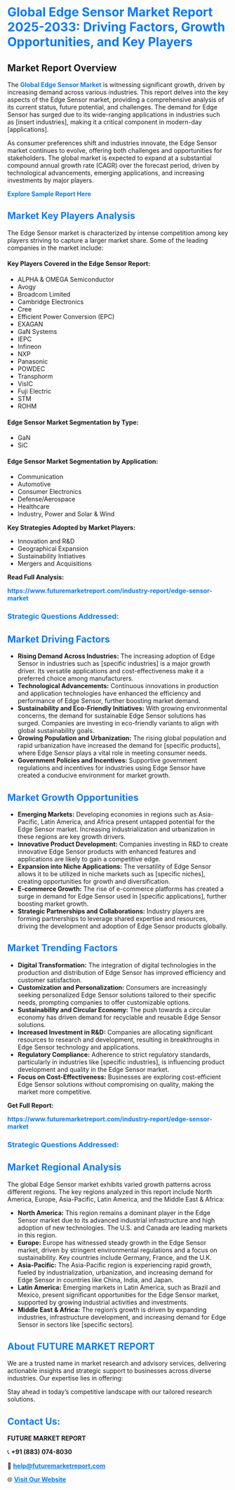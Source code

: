 <h1 style="color: #007BFF;">Global Edge Sensor Market Report 2025-2033: Driving Factors, Growth Opportunities, and Key Players</h1>

<section id="overview">
<h2>Market Report Overview</h2>
<p>The <a href="https://www.futuremarketreport.com/industry-report/edge-sensor-market" style="color: #007BFF; text-decoration: none;"><strong>Global Edge Sensor Market</strong></a> is witnessing significant growth, driven by increasing demand across various industries. This report delves into the key aspects of the Edge Sensor market, providing a comprehensive analysis of its current status, future potential, and challenges. The demand for Edge Sensor has surged due to its wide-ranging applications in industries such as [insert industries], making it a critical component in modern-day [applications].</p>
<p>As consumer preferences shift and industries innovate, the Edge Sensor market continues to evolve, offering both challenges and opportunities for stakeholders. The global market is expected to expand at a substantial compound annual growth rate (CAGR) over the forecast period, driven by technological advancements, emerging applications, and increasing investments by major players.</p>
</section>

<section id="overview">
<p><a href="https://www.futuremarketreport.com/request-sample/reportId=37741" style="color: #007BFF; text-decoration: none;"><strong>Explore Sample Report Here</strong></a></p>
</section>

<section id="key-players">
<h2 style="color: #007BFF;">Market Key Players Analysis</h2>
<p>The Edge Sensor market is characterized by intense competition among key players striving to capture a larger market share. Some of the leading companies in the market include:</p>
<h4>Key Players Covered in the Edge Sensor Report:</h4>
<ul><li>ALPHA &amp; OMEGA Semiconductor</li><li>Avogy</li><li>Broadcom Limited</li><li>Cambridge Electronics</li><li>Cree</li><li>Efficient Power Conversion (EPC)</li><li>EXAGAN</li><li>GaN Systems</li><li>IEPC</li><li>Infineon</li><li>NXP</li><li>Panasonic</li><li>POWDEC</li><li>Transphorm</li><li>VisIC</li><li>Fuji Electric</li><li>STM</li><li>ROHM</li></ul>
<h4>Edge Sensor Market Segmentation by Type:</h4>
<ul><li>GaN</li><li>SiC</li></ul>

<h4>Edge Sensor Market Segmentation by Application:</h4>
<ul><li>Communication</li><li>Automotive</li><li>Consumer Electronics</li><li>Defense/Aerospace</li><li>Healthcare</li><li>Industry, Power and Solar &amp; Wind</li></ul>
<p><strong>Key Strategies Adopted by Market Players:</strong></p>
<ul>
<li>Innovation and R&D</li>
<li>Geographical Expansion</li>
<li>Sustainability Initiatives</li>
<li>Mergers and Acquisitions</li>
</ul>
</section>

<section>
<p><strong>Read Full Analysis: </strong></p><a href="https://www.futuremarketreport.com/industry-report/edge-sensor-market" style="color: #007BFF; text-decoration: none;"><strong>https://www.futuremarketreport.com/industry-report/edge-sensor-market</strong></a>
<h3 style="color: #007BFF;">Strategic Questions Addressed:</h3>
</section>

<section id="driving-factors">
<h2 style="color: #007BFF;">Market Driving Factors</h2>
<ul>
<li><strong>Rising Demand Across Industries:</strong> The increasing adoption of Edge Sensor in industries such as [specific industries] is a major growth driver. Its versatile applications and cost-effectiveness make it a preferred choice among manufacturers.</li>
<li><strong>Technological Advancements:</strong> Continuous innovations in production and application technologies have enhanced the efficiency and performance of Edge Sensor, further boosting market demand.</li>
<li><strong>Sustainability and Eco-Friendly Initiatives:</strong> With growing environmental concerns, the demand for sustainable Edge Sensor solutions has surged. Companies are investing in eco-friendly variants to align with global sustainability goals.</li>
<li><strong>Growing Population and Urbanization:</strong> The rising global population and rapid urbanization have increased the demand for [specific products], where Edge Sensor plays a vital role in meeting consumer needs.</li>
<li><strong>Government Policies and Incentives:</strong> Supportive government regulations and incentives for industries using Edge Sensor have created a conducive environment for market growth.</li>
</ul>
</section>

<section id="growth-opportunities">
<h2 style="color: #007BFF;">Market Growth Opportunities</h2>
<ul>
<li><strong>Emerging Markets:</strong> Developing economies in regions such as Asia-Pacific, Latin America, and Africa present untapped potential for the Edge Sensor market. Increasing industrialization and urbanization in these regions are key growth drivers.</li>
<li><strong>Innovative Product Development:</strong> Companies investing in R&D to create innovative Edge Sensor products with enhanced features and applications are likely to gain a competitive edge.</li>
<li><strong>Expansion into Niche Applications:</strong> The versatility of Edge Sensor allows it to be utilized in niche markets such as [specific niches], creating opportunities for growth and diversification.</li>
<li><strong>E-commerce Growth:</strong> The rise of e-commerce platforms has created a surge in demand for Edge Sensor used in [specific applications], further boosting market growth.</li>
<li><strong>Strategic Partnerships and Collaborations:</strong> Industry players are forming partnerships to leverage shared expertise and resources, driving the development and adoption of Edge Sensor products globally.</li>
</ul>
</section>

<section id="trending-factors">
<h2 style="color: #007BFF;">Market Trending Factors</h2>
<ul>
<li><strong>Digital Transformation:</strong> The integration of digital technologies in the production and distribution of Edge Sensor has improved efficiency and customer satisfaction.</li>
<li><strong>Customization and Personalization:</strong> Consumers are increasingly seeking personalized Edge Sensor solutions tailored to their specific needs, prompting companies to offer customizable options.</li>
<li><strong>Sustainability and Circular Economy:</strong> The push towards a circular economy has driven demand for recyclable and reusable Edge Sensor solutions.</li>
<li><strong>Increased Investment in R&D:</strong> Companies are allocating significant resources to research and development, resulting in breakthroughs in Edge Sensor technology and applications.</li>
<li><strong>Regulatory Compliance:</strong> Adherence to strict regulatory standards, particularly in industries like [specific industries], is influencing product development and quality in the Edge Sensor market.</li>
<li><strong>Focus on Cost-Effectiveness:</strong> Businesses are exploring cost-efficient Edge Sensor solutions without compromising on quality, making the market more competitive.</li>
</ul>
</section>

<section>
<p><strong>Get Full Report: </strong></p><a href="https://www.futuremarketreport.com/industry-report/edge-sensor-market" style="color: #007BFF; text-decoration: none;"><strong>https://www.futuremarketreport.com/industry-report/edge-sensor-market</strong></a>
<h3 style="color: #007BFF;">Strategic Questions Addressed:</h3>
</section>


<section id="regional-analysis">
<h2 style="color: #007BFF;">Market Regional Analysis</h2>
<p>The global Edge Sensor market exhibits varied growth patterns across different regions. The key regions analyzed in this report include North America, Europe, Asia-Pacific, Latin America, and the Middle East & Africa:</p>
<ul>
<li><strong>North America:</strong> This region remains a dominant player in the Edge Sensor market due to its advanced industrial infrastructure and high adoption of new technologies. The U.S. and Canada are leading markets in this region.</li>
<li><strong>Europe:</strong> Europe has witnessed steady growth in the Edge Sensor market, driven by stringent environmental regulations and a focus on sustainability. Key countries include Germany, France, and the U.K.</li>
<li><strong>Asia-Pacific:</strong> The Asia-Pacific region is experiencing rapid growth, fueled by industrialization, urbanization, and increasing demand for Edge Sensor in countries like China, India, and Japan.</li>
<li><strong>Latin America:</strong> Emerging markets in Latin America, such as Brazil and Mexico, present significant opportunities for the Edge Sensor market, supported by growing industrial activities and investments.</li>
<li><strong>Middle East & Africa:</strong> The region’s growth is driven by expanding industries, infrastructure development, and increasing demand for Edge Sensor in sectors like [specific sectors].</li>
</ul>
</section>

<footer>
<h2 style="color: #007BFF;">About FUTURE MARKET REPORT</h2>
<p>We are a trusted name in market research and advisory services, delivering actionable insights and strategic support to businesses across diverse industries. Our expertise lies in offering:</p>

<p>Stay ahead in today’s competitive landscape with our tailored research solutions.</p>

<h2 style="color: #007BFF;">Contact Us:</h2>
<p><strong>FUTURE MARKET REPORT</strong></p>
<p>📞 <strong>+91 (883) 074-8030</strong></p>
<p>📧 <strong><a href="mailto:help@futuremarketreport.com" style="color: #007BFF;">help@futuremarketreport.com</a></strong></p>
<p>🌐 <strong><a href="https://www.futuremarketreport.com/" style="color: #007BFF;">Visit Our Website</a></strong></p>
</footer>